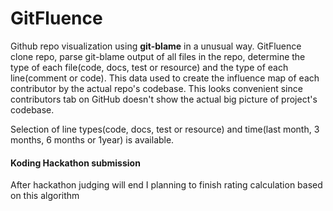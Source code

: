 GitFluence
============================

Github repo visualization using **git-blame** in a unusual way. GitFluence clone repo, parse git-blame output of all files in the repo, determine the type of each file(code, docs, test or resource) and the type of each line(comment or code). This data used to create the influence map of each contributor by the actual repo's codebase. This looks convenient since contributors tab on GitHub doesn't show the actual big picture of project's codebase. 

Selection of line types(code, docs, test or resource) and time(last month, 3 months, 6 months or 1year) is available.

#### Koding Hackathon submission
After hackathon judging will end I planning to finish rating calculation based on this algorithm 

